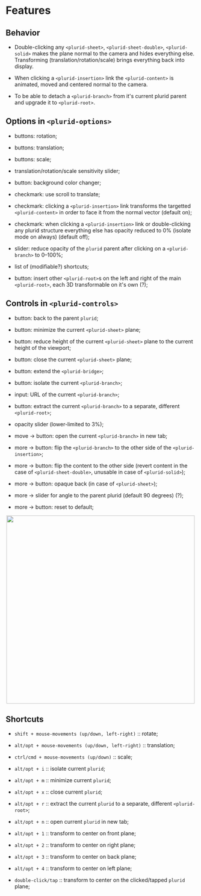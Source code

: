 <link rel="stylesheet" type="text/css" href="style.css">


# Features



## Behavior

+ Double-clicking any `<plurid-sheet>`, `<plurid-sheet-double>`, `<plurid-solid>` makes the plane normal to the camera and hides everything else. Transforming (translation/rotation/scale) brings everything back into display.

+ When clicking a `<plurid-insertion>` link the `<plurid-content>` is animated, moved and centered normal to the camera.

+ To be able to detach a `<plurid-branch>` from it's current plurid parent and upgrade it to `<plurid-root>`.



## Options in `<plurid-options>`

+ buttons: rotation;

+ buttons: translation;

+ buttons: scale;

+ translation/rotation/scale sensitivity slider;

+ button: background color changer;

+ checkmark: use scroll to translate;

+ checkmark: clicking a `<plurid-insertion>` link transforms the targetted `<plurid-content>` in order to face it from the normal vector (default on);

+ checkmark: when clicking a `<plurid-insertion>` link or double-clicking any plurid structure everything else has opacity reduced to 0% (isolate mode on always) (default off);

+ slider: reduce opacity of the `plurid` parent after clicking on a `<plurid-branch>` to 0–100%;

+ list of (modifiable?) shortcuts;

+ button: insert other `<plurid-root>`s on the left and right of the main `<plurid-root>`, each 3D transformable on it's own (?);



## Controls in `<plurid-controls>`

+ button: back to the parent `plurid`;

+ button: minimize the current `<plurid-sheet>` plane;

+ button: reduce height of the current `<plurid-sheet>` plane to the current height of the viewport;

+ button: close the current `<plurid-sheet>` plane;

+ button: extend the `<plurid-bridge>`;

+ button: isolate the current `<plurid-branch>`;

+ input: URL of the current `<plurid-branch>`;

+ button: extract the current `<plurid-branch>` to a separate, different `<plurid-root>`;

+ opacity slider (lower-limited to 3%);

+ move -> button: open the current `<plurid-branch>` in new tab;

+ more -> button: flip the `<plurid-branch>` to the other side of the `<plurid-insertion>`;

+ more -> button: flip the content to the other side (revert content in the case of `<plurid-sheet-double>`, unusable in case of `<plurid-solid>`);

+ more -> button: opaque back (in case of `<plurid-sheet>`);

+ more -> slider for angle to the parent plurid (default 90 degrees) (?);

+ more -> button: reset to default;

<p align="center">
    <img src="https://raw.githubusercontent.com/plurid/plurid.js/master/notes/Images/plurid-branch.png" height="500px">
</p>



## Shortcuts

+ `shift + mouse-movements (up/down, left-right)` :: rotate;

+ `alt/opt + mouse-movements (up/down, left-right)` :: translation;

+ `ctrl/cmd + mouse-movements (up/down)` :: scale;

+ `alt/opt + i` :: isolate current `plurid`;

+ `alt/opt + m` :: minimize current `plurid`;

+ `alt/opt + x` :: close current `plurid`;

+ `alt/opt + r` :: extract the current `plurid` to a separate, different `<plurid-root>`;

+ `alt/opt + n` :: open current `plurid` in new tab;

+ `alt/opt + 1` :: transform to center on front plane;

+ `alt/opt + 2` :: transform to center on right plane;

+ `alt/opt + 3` :: transform to center on back plane;

+ `alt/opt + 4` :: transform to center on left plane;

+ `double-click/tap` :: transform to center on the clicked/tapped `plurid` plane;
